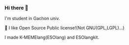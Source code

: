 ### Hi there 👋
I'm student in Gachon univ.

🥰 I like Open Source Public license!(Not GNU(GPL,LGPL)...)

I made K-MEMElang(ESOlang) and ESOlangkit.
